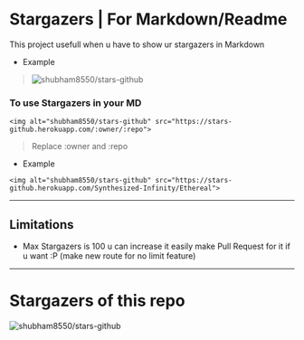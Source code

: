 # Stargazers | For Markdown/Readme

This project usefull when u have to show ur stargazers in Markdown

- Example

> <img alt="shubham8550/stars-github" src="https://stars-github.herokuapp.com/Synthesized-Infinity/Ethereal">

### To use Stargazers in your MD

```
<img alt="shubham8550/stars-github" src="https://stars-github.herokuapp.com/:owner/:repo">
```

> Replace :owner and :repo

- Example

```
<img alt="shubham8550/stars-github" src="https://stars-github.herokuapp.com/Synthesized-Infinity/Ethereal">
```

---

## Limitations

- Max Stargazers is 100 u can increase it easily make Pull Request for it if u want :P (make new route for no limit feature)

---

# Stargazers of this repo

<img alt="shubham8550/stars-github" src="https://stars-github.herokuapp.com/shubham8550/stars-github?">

